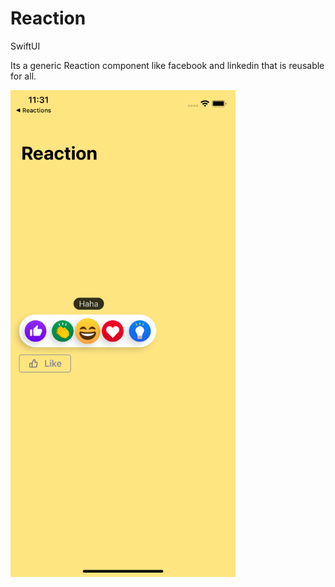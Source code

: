 # Reaction
SwiftUI

Its a generic Reaction component like facebook and linkedin that is reusable for all.

<div align="left">
    <img src="https://github.com/Asif332/Reaction/blob/main/Reactions/Image%203.png" width="360px"</img> 
</div>

